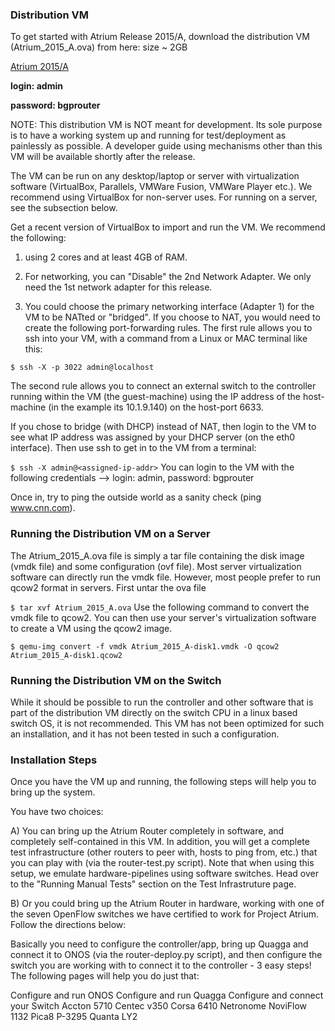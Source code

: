 ### Distribution VM

To get started with Atrium Release 2015/A, download the distribution VM (Atrium_2015_A.ova) from here: size ~ 2GB

[Atrium 2015/A](https://dl.orangedox.com/TfyGqd73qtcm3lhuaZ/Atrium_2015_A.ova)

**login: admin**

**password: bgprouter**

 
NOTE: This distribution VM is NOT meant for development. Its sole purpose is to have a working system up and running for test/deployment as painlessly as possible. A developer guide using mechanisms other than this VM will be available shortly after the release.

The VM can be run on any desktop/laptop or server with virtualization software (VirtualBox, Parallels, VMWare Fusion, VMWare Player etc.). We recommend using VirtualBox for non-server uses. For running on a server, see the subsection below.

Get a recent version of VirtualBox to import and run the VM. We recommend the following:

1) using 2 cores and at least 4GB of RAM.

2) For networking, you can "Disable" the 2nd Network Adapter. We only need the 1st network adapter for this release.

3) You could choose the primary networking interface (Adapter 1) for the VM to be NATted or "bridged". If you choose to NAT, you would need to create the following port-forwarding rules. The first rule allows you to ssh into your VM, with a command from a Linux or MAC terminal like this: 

`$ ssh -X -p 3022 admin@localhost`


The second rule allows you to connect an external switch to the controller running within the VM (the guest-machine) using the IP address of the host-machine (in the example its 10.1.9.140) on the host-port 6633.

If you chose to bridge (with DHCP) instead of NAT, then login to the VM to see what IP address was assigned by your DHCP server (on the eth0 interface). Then use ssh to get in to the VM from a terminal:

`$ ssh -X admin@<assigned-ip-addr>`
You can login to the VM with the following credentials --> login: admin, password: bgprouter

Once in, try to ping the outside world as a sanity check (ping www.cnn.com).

### Running the Distribution VM on a Server
The Atrium_2015_A.ova file is simply a tar file containing the disk image (vmdk file) and some configuration (ovf file). Most server virtualization software can directly run the vmdk file. However, most people prefer to run qcow2 format in servers. First untar the ova file

`$ tar xvf Atrium_2015_A.ova`
Use the following command to convert the vmdk file to qcow2. You can then use your server's virtualization software to create a VM using the qcow2 image.

`$ qemu-img convert -f vmdk Atrium_2015_A-disk1.vmdk -O qcow2 Atrium_2015_A-disk1.qcow2`

### Running the Distribution VM on the Switch
While it should be possible to run the controller and other software that is part of the distribution VM directly on the switch CPU in a linux based switch OS, it is not recommended. This VM has not been optimized for such an installation, and it has not been tested in such a configuration. 

### Installation Steps
Once you have the VM up and running, the following steps will help you to bring up the system.

You have two choices:

A) You can bring up the Atrium Router completely in software, and completely self-contained in this VM. In addition, you will get a complete test infrastructure (other routers to peer with, hosts to ping from, etc.) that you can play with (via the router-test.py script). Note that when using this setup, we emulate  hardware-pipelines using software switches. Head over to the "Running Manual Tests" section on the Test Infrastruture page.

B) Or you could bring up the Atrium Router in hardware, working with one of the seven OpenFlow switches we have certified to work for Project Atrium. Follow the directions below:

Basically you need to configure the controller/app, bring up Quagga and connect it to ONOS (via the router-deploy.py script), and then configure the switch you are working with to connect it to the controller - 3 easy steps! The following pages will help you do just that:

Configure and run ONOS
Configure and run Quagga 
Configure and connect your Switch
Accton 5710
Centec v350
Corsa 6410
Netronome
NoviFlow 1132
Pica8 P-3295
Quanta LY2
